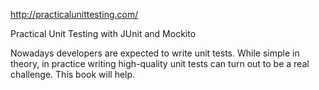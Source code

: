 
http://practicalunittesting.com/



Practical Unit Testing with JUnit and Mockito



Nowadays developers are expected to write unit tests. While simple in theory, in practice writing high-quality unit tests can turn out to be a real challenge. This book will help.























